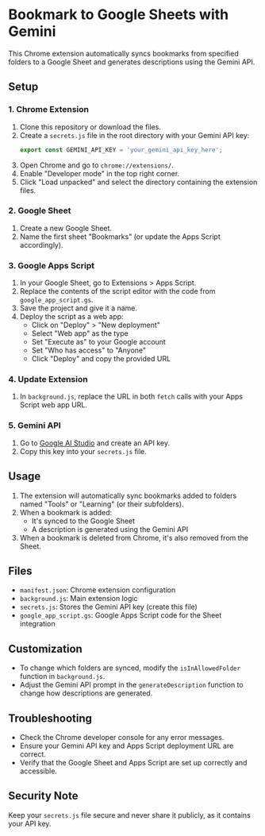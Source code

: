 # Bookmark to Google Sheets with Gemini

This Chrome extension automatically syncs bookmarks from specified folders to a Google Sheet and generates descriptions using the Gemini API.

## Setup

### 1. Chrome Extension

1. Clone this repository or download the files.
2. Create a `secrets.js` file in the root directory with your Gemini API key:
   ```javascript
   export const GEMINI_API_KEY = 'your_gemini_api_key_here';
   ```
3. Open Chrome and go to `chrome://extensions/`.
4. Enable "Developer mode" in the top right corner.
5. Click "Load unpacked" and select the directory containing the extension files.

### 2. Google Sheet

1. Create a new Google Sheet.
2. Name the first sheet "Bookmarks" (or update the Apps Script accordingly).

### 3. Google Apps Script

1. In your Google Sheet, go to Extensions > Apps Script.
2. Replace the contents of the script editor with the code from `google_app_script.gs`.
3. Save the project and give it a name.
4. Deploy the script as a web app:
   - Click on "Deploy" > "New deployment"
   - Select "Web app" as the type
   - Set "Execute as" to your Google account
   - Set "Who has access" to "Anyone"
   - Click "Deploy" and copy the provided URL

### 4. Update Extension

1. In `background.js`, replace the URL in both `fetch` calls with your Apps Script web app URL.

### 5. Gemini API

1. Go to [Google AI Studio](https://makersuite.google.com/app/apikey) and create an API key.
2. Copy this key into your `secrets.js` file.

## Usage

1. The extension will automatically sync bookmarks added to folders named "Tools" or "Learning" (or their subfolders).
2. When a bookmark is added:
   - It's synced to the Google Sheet
   - A description is generated using the Gemini API
3. When a bookmark is deleted from Chrome, it's also removed from the Sheet.

## Files

- `manifest.json`: Chrome extension configuration
- `background.js`: Main extension logic
- `secrets.js`: Stores the Gemini API key (create this file)
- `google_app_script.gs`: Google Apps Script code for the Sheet integration

## Customization

- To change which folders are synced, modify the `isInAllowedFolder` function in `background.js`.
- Adjust the Gemini API prompt in the `generateDescription` function to change how descriptions are generated.

## Troubleshooting

- Check the Chrome developer console for any error messages.
- Ensure your Gemini API key and Apps Script deployment URL are correct.
- Verify that the Google Sheet and Apps Script are set up correctly and accessible.

## Security Note

Keep your `secrets.js` file secure and never share it publicly, as it contains your API key.